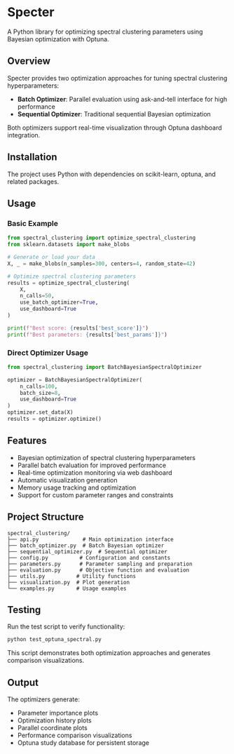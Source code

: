# Specter

A Python library for optimizing spectral clustering parameters using Bayesian optimization with Optuna.

## Overview

Specter provides two optimization approaches for tuning spectral clustering hyperparameters:

- **Batch Optimizer**: Parallel evaluation using ask-and-tell interface for high performance
- **Sequential Optimizer**: Traditional sequential Bayesian optimization

Both optimizers support real-time visualization through Optuna dashboard integration.

## Installation

The project uses Python with dependencies on scikit-learn, optuna, and related packages.

## Usage

### Basic Example

```python
from spectral_clustering import optimize_spectral_clustering
from sklearn.datasets import make_blobs

# Generate or load your data
X, _ = make_blobs(n_samples=300, centers=4, random_state=42)

# Optimize spectral clustering parameters
results = optimize_spectral_clustering(
    X, 
    n_calls=50,
    use_batch_optimizer=True,
    use_dashboard=True
)

print(f"Best score: {results['best_score']}")
print(f"Best parameters: {results['best_params']}")
```

### Direct Optimizer Usage

```python
from spectral_clustering import BatchBayesianSpectralOptimizer

optimizer = BatchBayesianSpectralOptimizer(
    n_calls=100,
    batch_size=8,
    use_dashboard=True
)
optimizer.set_data(X)
results = optimizer.optimize()
```

## Features

- Bayesian optimization of spectral clustering hyperparameters
- Parallel batch evaluation for improved performance
- Real-time optimization monitoring via web dashboard
- Automatic visualization generation
- Memory usage tracking and optimization
- Support for custom parameter ranges and constraints

## Project Structure

```
spectral_clustering/
├── api.py              # Main optimization interface
├── batch_optimizer.py  # Batch Bayesian optimizer
├── sequential_optimizer.py  # Sequential optimizer
├── config.py          # Configuration and constants
├── parameters.py      # Parameter sampling and preparation
├── evaluation.py      # Objective function and evaluation
├── utils.py          # Utility functions
├── visualization.py  # Plot generation
└── examples.py       # Usage examples
```

## Testing

Run the test script to verify functionality:

```bash
python test_optuna_spectral.py
```

This script demonstrates both optimization approaches and generates comparison visualizations.

## Output

The optimizers generate:
- Parameter importance plots
- Optimization history plots
- Parallel coordinate plots
- Performance comparison visualizations
- Optuna study database for persistent storage